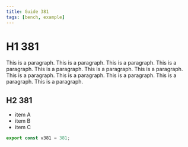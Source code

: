```yaml
---
title: Guide 381
tags: [bench, example]
---
```


# H1 381

This is a paragraph. This is a paragraph. This is a paragraph. This is a paragraph. This is a paragraph. This is a paragraph. This is a paragraph. This is a paragraph. This is a paragraph. This is a paragraph. This is a paragraph. This is a paragraph. 

## H2 381

- item A
- item B
- item C

```ts
export const v381 = 381;
```